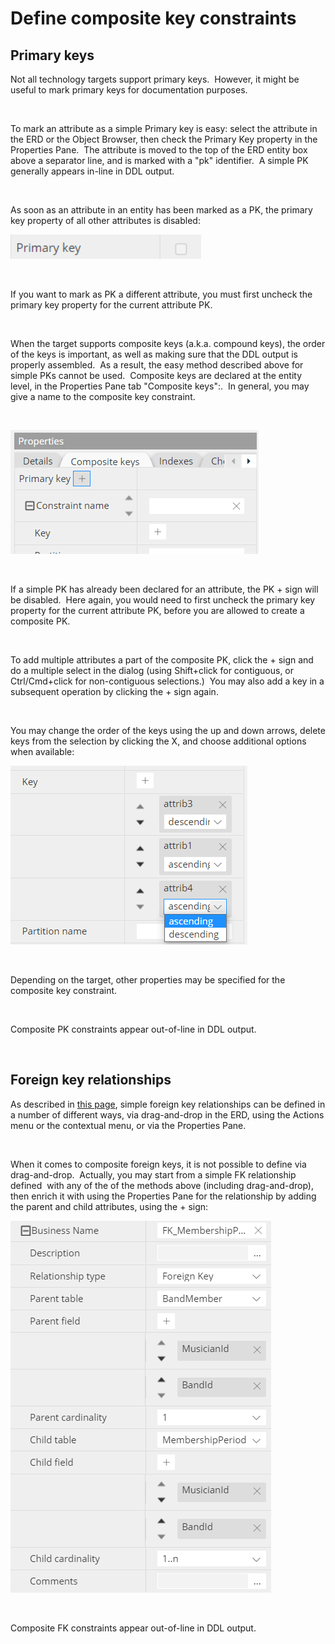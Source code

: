 # Define composite key constraints

## Primary keys

Not all technology targets support primary keys.&nbsp; However, it might be useful to mark primary keys for documentation purposes.

&nbsp;

To mark an attribute as a simple Primary key is easy: select the attribute in the ERD or the Object Browser, then check the Primary Key property in the Properties Pane.&nbsp; The attribute is moved to the top of the ERD entity box above a separator line, and is marked with a "pk" identifier.&nbsp; A simple PK generally appears in-line in DDL output.

&nbsp;

As soon as an attribute in an entity has been marked as a PK, the primary key property of all other attributes is disabled:

![Composite PKs property](<lib/Composite%20PKs%20property.png>)

&nbsp;

If you want to mark as PK a different attribute, you must first uncheck the primary key property for the current attribute PK.

&nbsp;

When the target supports composite keys (a.k.a. compound keys), the order of the keys is important, as well as making sure that the DDL output is properly assembled.&nbsp; As a result, the easy method described above for simple PKs cannot be used.&nbsp; Composite keys are declared at the entity level, in the Properties Pane tab "Composite keys":.&nbsp; In general, you may give a name to the composite key constraint.

&nbsp;

![Composite PK creation](<lib/Composite%20PK%20creation.png>)

&nbsp;

If a simple PK has already been declared for an attribute, the PK + sign will be disabled.&nbsp; Here again, you would need to first uncheck the primary key property for the current attribute PK, before you are allowed to create a composite PK.

&nbsp;

To add multiple attributes a part of the composite PK, click the + sign and do a multiple select in the dialog (using Shift+click for contiguous, or Ctrl/Cmd+click for non-contiguous selections.)&nbsp; You may also add a key in a subsequent operation by clicking the + sign again.

&nbsp;

You may change the order of the keys using the up and down arrows, delete keys from the selection by clicking the X, and choose additional options when available:

![Composite PK selection](<lib/Composite%20PK%20selection.png>)

&nbsp;

Depending on the target, other properties may be specified for the composite key constraint.

&nbsp;

Composite PK constraints appear out-of-line in DDL output.

&nbsp;

## Foreign key relationships

As described in [this page](<RelationshiplinksinERdiagram.md>), simple foreign key relationships can be defined in a number of different ways, via drag-and-drop in the ERD, using the Actions menu or the contextual menu, or via the Properties Pane.

&nbsp;

When it comes to composite foreign keys, it is not possible to define via drag-and-drop.&nbsp; Actually, you may start from a simple FK relationship defined&nbsp; with any of the of the methods above (including drag-and-drop), then enrich it with using the Properties Pane for the relationship by adding the parent and child attributes, using the + sign:

![Relationships - composite foreign keys](<lib/Relationships%20-%20composite%20foreign%20keys.png>)

&nbsp;

Composite FK constraints appear out-of-line in DDL output.

